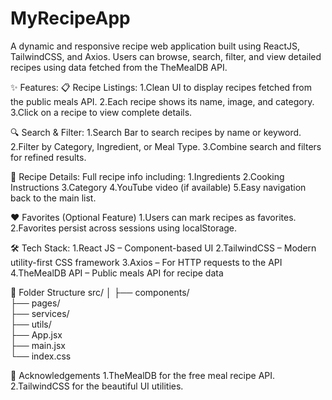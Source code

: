 # MyRecipeApp

A dynamic and responsive recipe web application built using ReactJS, TailwindCSS, and Axios. Users can browse, search, filter, and view detailed recipes using data fetched from the TheMealDB API.

✨ Features:
📋 Recipe Listings:
1.Clean UI to display recipes fetched from the public meals API.
2.Each recipe shows its name, image, and category.
3.Click on a recipe to view complete details.

🔍 Search & Filter:
1.Search Bar to search recipes by name or keyword.
2.Filter by Category, Ingredient, or Meal Type.
3.Combine search and filters for refined results.

📖 Recipe Details:
Full recipe info including:
1.Ingredients
2.Cooking Instructions
3.Category
4.YouTube video (if available)
5.Easy navigation back to the main list.

❤️ Favorites (Optional Feature)
1.Users can mark recipes as favorites.
2.Favorites persist across sessions using localStorage.

🛠️ Tech Stack:
1.React JS – Component-based UI
2.TailwindCSS – Modern utility-first CSS framework
3.Axios – For HTTP requests to the API
4.TheMealDB API – Public meals API for recipe data

📁 Folder Structure
src/
│
├── components/       
├── pages/          
├── services/         
├── utils/            
├── App.jsx           
├── main.jsx          
└── index.css 

🙌 Acknowledgements
1.TheMealDB for the free meal recipe API.
2.TailwindCSS for the beautiful UI utilities.

